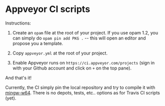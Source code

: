 # Appveyor CI scripts

Instructions:

1. Create an `opam` file at the root of your project. If you use opam
   1.2, you can simply do `opam pin add PKG .` -- this will open an
   editor and propose you a template.

2. Copy `appveyor.yml` at the root of your project.

3. Enable Appveyor runs on
   `https://ci.appveyor.com/projects` (sign in with your
   Github account and click on `+` on the top pane).

And that's it!

Currently, the CI simply pin the local repository and try to compile it with
[mingw-w64](https://fdopen.github.io/opam-repository-mingw/). There is no
depots, tests, etc.. options as for Travis CI scripts (yet).
